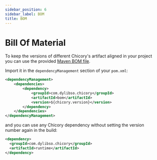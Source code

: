 ```yaml
---
sidebar_position: 6
sidebar_label: BOM
title: BOM
---
```

# Bill Of Material

To keep the versions of different Chicory's artifact aligned in your project you can use the provided [Maven BOM file](https://maven.apache.org/guides/introduction/introduction-to-dependency-mechanism.html#bill-of-materials-bom-poms).

Import it in the `dependencyManagement` section of your `pom.xml`:

```xml
<dependencyManagement>
    <dependencies>
        <dependency>
            <groupId>com.dylibso.chicory</groupId>
            <artifactId>bom</artifactId>
            <version>${chicory.version}</version>
        </dependency>
    </dependencies>
</dependencyManagement>
```

and you can use any Chicory dependency without setting the version number again in the build:

```xml
<dependency>
  <groupId>com.dylibso.chicory</groupId>
  <artifactId>runtime</artifactId>
</dependency>
```

<!--
```java
//DEPS com.dylibso.chicory:docs-lib:999-SNAPSHOT

docs.FileOps.writeResult("docs/usage", "6-bom.md.result", "empty");
```
-->
